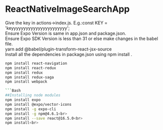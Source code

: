 # ReactNativeImageSearchApp
 Give the key in actions->index.js. E.g.:const KEY = 'keyyyyyyyyyyyyyyyyyyyyyyy';<br>
 Ensure Expo Version is same in app.json and package.json.<br>
 Ensure Expo SDK Version is less than 31 or else make changes in the babel file.<br>
 yarn add @babel/plugin-transform-react-jsx-source<br>
 Install all the dependencies in package.json using npm install <packagename>.<br>
 ```Bash
 npm install react-navigation
 npm install react-redux
 npm install redux
 npm install redux-saga
 npm install webpack

```Bash
##Installing node modules
npm install expo
npm install @expo/vector-icons
npm install -g expo-cli
npm install -g npm@4.6.1<br>
npm install --save react@16.5.0<br>
npm install<br>

